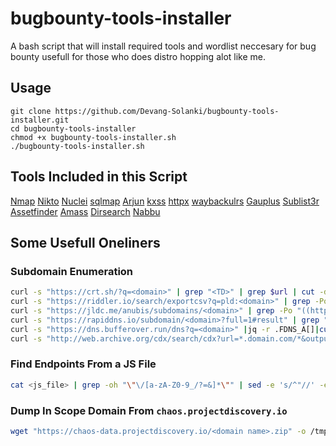 # bugbounty-tools-installer
A bash script that will install required tools and wordlist neccesary for bug bounty usefull for those who does distro hopping alot like me.

## Usage

```
git clone https://github.com/Devang-Solanki/bugbounty-tools-installer.git
cd bugbounty-tools-installer
chmod +x bugbounty-tools-installer.sh
./bugbounty-tools-installer.sh
```

## Tools Included in this Script
[Nmap](https://nmap.org/)  [Nikto](https://github.com/projectdiscovery/naabu)  [Nuclei](https://github.com/projectdiscovery/nuclei) [sqlmap](https://github.com/sqlmapproject/sqlmap) [Arjun](https://github.com/s0md3v/Arjun) [kxss](https://github.com/Emoe/kxss) [httpx](https://github.com/projectdiscovery/httpx) [waybackulrs](https://github.com/tomnomnom/waybackurls) [Gauplus](https://github.com/bp0lr/gauplus) [Sublist3r](https://github.com/aboul3la/Sublist3r) [Assetfinder](https://github.com/tomnomnom/assetfinder) [Amass](https://github.com/OWASP/Amass) [Dirsearch](https://github.com/maurosoria/dirsearch) [Nabbu](https://github.com/projectdiscovery/naabu)

## Some Usefull Oneliners
### Subdomain Enumeration
```bash
curl -s "https://crt.sh/?q=<domain>" | grep "<TD>" | grep $url | cut -d ">" -f2 | cut -d "<" -f1 | sort -u | sed '/^*/d' > subdomain
curl -s "https://riddler.io/search/exportcsv?q=pld:<domain>" | grep -Po "(([\w.-]*)\.([\w]*)\.([A-z]))\w+" | sort -u > subdomain
curl -s "https://jldc.me/anubis/subdomains/<domain>" | grep -Po "((http|https):\/\/)?(([\w.-]*)\.([\w]*)\.([A-z]))\w+" | cut -d "/" -f3 > subdomain
curl -s "https://rapiddns.io/subdomain/<domain>?full=1#result" | grep "<td><a" | cut -d '"' -f 2 | grep http | cut -d '/' -f3 | sed 's/#results//g' | sort -u > subdomain
curl -s "https://dns.bufferover.run/dns?q=<domain>" |jq -r .FDNS_A[]|cut -d',' -f2| sort -u > subddomain
curl -s "http://web.archive.org/cdx/search/cdx?url=*.domain.com/*&output=text&fl=original&collapse=urlkey" | sed -e 's_https*://__' -e "s/\/.*//" | sort -u > subdomain
```
### Find Endpoints From a JS File
```bash
cat <js_file> | grep -oh "\"\/[a-zA-Z0-9_/?=&]*\"" | sed -e 's/^"//' -e 's/"$//' | sort -u
```

### Dump In Scope Domain From `chaos.projectdiscovery.io`
```bash
wget "https://chaos-data.projectdiscovery.io/<domain name>.zip" -o /tmp/<domain name>.zip && unzip *.zip && mv /tmp/.*txt . 
```
